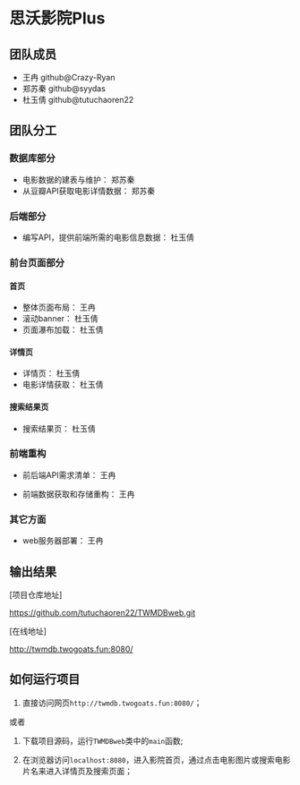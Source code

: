 # 思沃影院Plus

## 团队成员

- 王冉 github@Crazy-Ryan
- 郑苏秦 github@syydas
- 杜玉倩 github@tutuchaoren22

## 团队分工

### 数据库部分

- 电影数据的建表与维护： 郑苏秦
- 从豆瓣API获取电影详情数据： 郑苏秦

### 后端部分

- 编写API，提供前端所需的电影信息数据： 杜玉倩

### 前台页面部分

#### 首页

- 整体页面布局： 王冉
- 滚动banner： 杜玉倩
- 页面瀑布加载： 杜玉倩

#### 详情页

- 详情页： 杜玉倩
- 电影详情获取： 杜玉倩

#### 搜索结果页

- 搜索结果页： 杜玉倩

###  前端重构

- 前后端API需求清单： 王冉

- 前端数据获取和存储重构： 王冉

###  其它方面

- web服务器部署： 王冉

## 输出结果

[项目仓库地址]

https://github.com/tutuchaoren22/TWMDBweb.git

[在线地址]

http://twmdb.twogoats.fun:8080/

## 如何运行项目

1. 直接访问网页`http://twmdb.twogoats.fun:8080/`；

  或者

1. 下载项目源码，运行`TWMDBweb`类中的`main`函数;

2. 在浏览器访问`localhost:8080`，进入影院首页，通过点击电影图片或搜索电影片名来进入详情页及搜索页面；